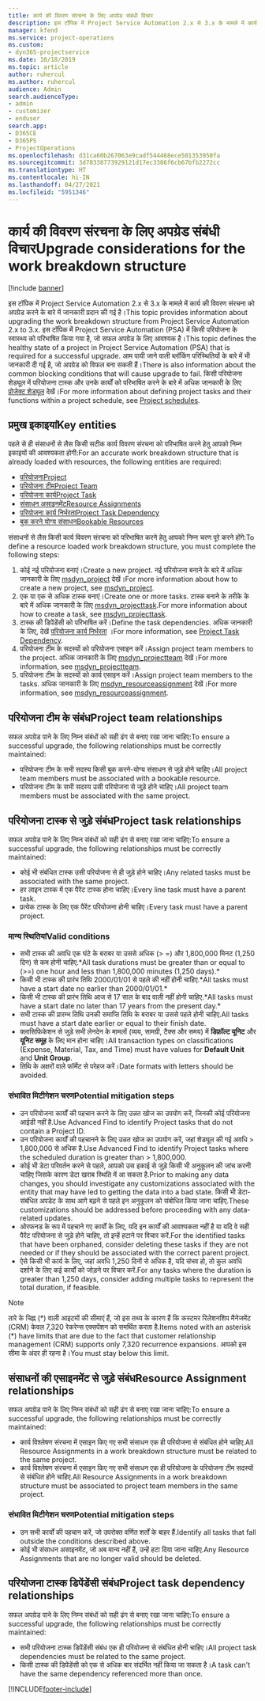 ```yaml
---
title: कार्य की विवरण संरचना के लिए अपग्रेड संबंधी विचार
description: इस टॉपिक में Project Service Automation 2.x से 3.x के मामले में कार्य की विवरण संरचना को अपग्रेड करने के बारे में जानकारी प्रदान की गई है।
manager: kfend
ms.service: project-operations
ms.custom:
- dyn365-projectservice
ms.date: 10/18/2019
ms.topic: article
author: ruhercul
ms.author: ruhercul
audience: Admin
search.audienceType:
- admin
- customizer
- enduser
search.app:
- D365CE
- D365PS
- ProjectOperations
ms.openlocfilehash: d31ca60b267063e9cadf544468ece501353950fa
ms.sourcegitcommit: 3d78338773929121d17ec3386f6cb67bfb2272cc
ms.translationtype: HT
ms.contentlocale: hi-IN
ms.lasthandoff: 04/27/2021
ms.locfileid: "5951346"
---
```

# <a name="upgrade-considerations-for-the-work-breakdown-structure"></a><span data-ttu-id="693c1-103">कार्य की विवरण संरचना के लिए अपग्रेड संबंधी विचार</span><span class="sxs-lookup"><span data-stu-id="693c1-103">Upgrade considerations for the work breakdown structure</span></span>

[!include [banner](../includes/psa-now-project-operations.md)]

<span data-ttu-id="693c1-104">इस टॉपिक में Project Service Automation 2.x से 3.x के मामले में कार्य की विवरण संरचना को अपग्रेड करने के बारे में जानकारी प्रदान की गई है।</span><span class="sxs-lookup"><span data-stu-id="693c1-104">This topic provides information about upgrading the work breakdown structure from Project Service Automation 2.x to 3.x.</span></span> <span data-ttu-id="693c1-105">इस टॉपिक में Project Service Automation (PSA) में किसी परियोजना के स्वास्थ्य को परिभाषित किया गया है, जो सफल अपग्रेड के लिए आवश्यक है।</span><span class="sxs-lookup"><span data-stu-id="693c1-105">This topic defines the healthy state of a project in Project Service Automation (PSA) that is required for a successful upgrade.</span></span> <span data-ttu-id="693c1-106">आम पायी जाने वाली ब्लॉकिंग परिस्थितियों के बारे में भी जानकारी दी गई है, जो अपग्रेड को विफल बना सकती हैं।</span><span class="sxs-lookup"><span data-stu-id="693c1-106">There is also information about the common blocking conditions that will cause upgrade to fail.</span></span> <span data-ttu-id="693c1-107">किसी परियोजना शेड्यूल में परियोजना टास्क और उनके कार्यों को परिभाषित करने के बारे में अधिक जानकारी के लिए [प्रोजेक्ट शेड्यूल](project-creating.md) देखें।</span><span class="sxs-lookup"><span data-stu-id="693c1-107">For more information about defining project tasks and their functions within a project schedule, see [Project schedules](project-creating.md).</span></span>

## <a name="key-entities"></a><span data-ttu-id="693c1-108">प्रमुख इकाइयां</span><span class="sxs-lookup"><span data-stu-id="693c1-108">Key entities</span></span>
<span data-ttu-id="693c1-109">पहले से ही संसाधनों से लैस किसी सटीक कार्य विवरण संरचना को परिभाषित करने हेतु आपको निम्न इकाइयों की आवश्यकता होगी:</span><span class="sxs-lookup"><span data-stu-id="693c1-109">For an accurate work breakdown structure that is already loaded with resources, the following entities are required:</span></span>

- [<span data-ttu-id="693c1-110">परियोजना</span><span class="sxs-lookup"><span data-stu-id="693c1-110">Project</span></span>](/dynamics365/customerengagement/on-premises/developer/entities/msdyn_project)
- [<span data-ttu-id="693c1-111">परियोजना टीम</span><span class="sxs-lookup"><span data-stu-id="693c1-111">Project Team</span></span>](/dynamics365/customerengagement/on-premises/developer/entities/msdyn_projectteam)
- [<span data-ttu-id="693c1-112">परियोजना कार्य</span><span class="sxs-lookup"><span data-stu-id="693c1-112">Project Task</span></span>](/dynamics365/customerengagement/on-premises/developer/entities/msdyn_projecttask)
- [<span data-ttu-id="693c1-113">संसाधन असाइनमेंट</span><span class="sxs-lookup"><span data-stu-id="693c1-113">Resource Assignments</span></span>](/dynamics365/customerengagement/on-premises/developer/entities/msdyn_resourceassignment)
- [<span data-ttu-id="693c1-114">परियोजना कार्य निर्भरता</span><span class="sxs-lookup"><span data-stu-id="693c1-114">Project Task Dependency</span></span>](/dynamics365/customerengagement/on-premises/developer/entities/msdyn_projecttaskdependency)
- [<span data-ttu-id="693c1-115">बुक करने योग्य संसाधन</span><span class="sxs-lookup"><span data-stu-id="693c1-115">Bookable Resources</span></span>](/dynamics365/customerengagement/on-premises/developer/entities/bookableresource)

<span data-ttu-id="693c1-116">संसाधनों से लैस किसी कार्य विवरण संरचना को परिभाषित करने हेतु आपको निम्न चरण पूरे करने होंगे:</span><span class="sxs-lookup"><span data-stu-id="693c1-116">To define a resource loaded work breakdown structure, you must complete the following steps:</span></span>

1. <span data-ttu-id="693c1-117">कोई नई परियोजना बनाएं।</span><span class="sxs-lookup"><span data-stu-id="693c1-117">Create a new project.</span></span> <span data-ttu-id="693c1-118">नई परियोजना बनाने के बारे में अधिक जानकारी के लिए [msdyn_project](/dynamics365/customerengagement/on-premises/developer/entities/msdyn_project) देखें।</span><span class="sxs-lookup"><span data-stu-id="693c1-118">For more information about how to create a new project, see [msdyn_project](/dynamics365/customerengagement/on-premises/developer/entities/msdyn_project).</span></span>
2. <span data-ttu-id="693c1-119">एक या एक से अधिक टास्क बनाएं।</span><span class="sxs-lookup"><span data-stu-id="693c1-119">Create one or more tasks.</span></span> <span data-ttu-id="693c1-120">टास्क बनाने के तरीके के बारे में अधिक जानकारी के लिए [msdyn_projecttask](/dynamics365/customerengagement/on-premises/developer/entities/msdyn_projecttask).</span><span class="sxs-lookup"><span data-stu-id="693c1-120">For more information about how to create a task, see [msdyn_projecttask](/dynamics365/customerengagement/on-premises/developer/entities/msdyn_projecttask).</span></span>
3. <span data-ttu-id="693c1-121">टास्क की डिपेंडेंसी को परिभाषित करें।</span><span class="sxs-lookup"><span data-stu-id="693c1-121">Define the task dependencies.</span></span> <span data-ttu-id="693c1-122">अधिक जानकारी के लिए, देखें [परियोजना कार्य निर्भरता](/dynamics365/customerengagement/on-premises/developer/entities/msdyn_projecttaskdependency) ।</span><span class="sxs-lookup"><span data-stu-id="693c1-122">For more information, see [Project Task Dependency](/dynamics365/customerengagement/on-premises/developer/entities/msdyn_projecttaskdependency).</span></span>
4. <span data-ttu-id="693c1-123">परियोजना टीम के सदस्यों को परियोजना एसाइन करें।</span><span class="sxs-lookup"><span data-stu-id="693c1-123">Assign project team members to the project.</span></span> <span data-ttu-id="693c1-124">अधिक जानकारी के लिए [msdyn_projectteam](/dynamics365/customerengagement/on-premises/developer/entities/msdyn_projectteam) देखें।</span><span class="sxs-lookup"><span data-stu-id="693c1-124">For more information, see [msdyn_projectteam](/dynamics365/customerengagement/on-premises/developer/entities/msdyn_projectteam).</span></span>
5. <span data-ttu-id="693c1-125">परियोजना टीम के सदस्यों को कार्य एसाइन करें।</span><span class="sxs-lookup"><span data-stu-id="693c1-125">Assign project team members to the tasks.</span></span> <span data-ttu-id="693c1-126">अधिक जानकारी के लिए [msdyn_resourceassignment](/dynamics365/customerengagement/on-premises/developer/entities/msdyn_resourceassignment) देखें।</span><span class="sxs-lookup"><span data-stu-id="693c1-126">For more information, see [msdyn_resourceassignment](/dynamics365/customerengagement/on-premises/developer/entities/msdyn_resourceassignment).</span></span>

## <a name="project-team-relationships"></a><span data-ttu-id="693c1-127">परियोजना टीम के संबंध</span><span class="sxs-lookup"><span data-stu-id="693c1-127">Project team relationships</span></span>

<span data-ttu-id="693c1-128">सफल अपग्रेड पाने के लिए निम्न संबंधों को सही ढंग से बनाए रखा जाना चाहिए:</span><span class="sxs-lookup"><span data-stu-id="693c1-128">To ensure a successful upgrade, the following relationships must be correctly maintained:</span></span>
- <span data-ttu-id="693c1-129">परियोजना टीम के सभी सदस्य किसी बुक करने-योग्य संसाधन से जुड़े होने चाहिए।</span><span class="sxs-lookup"><span data-stu-id="693c1-129">All project team members must be associated with a bookable resource.</span></span>
- <span data-ttu-id="693c1-130">परियोजना टीम के सभी सदस्य उसी परियोजना से जुड़े होने चाहिए।</span><span class="sxs-lookup"><span data-stu-id="693c1-130">All project team members must be associated with the same project.</span></span> 

## <a name="project-task-relationships"></a><span data-ttu-id="693c1-131">परियोजना टास्क से जुड़े संबंध</span><span class="sxs-lookup"><span data-stu-id="693c1-131">Project task relationships</span></span>
<span data-ttu-id="693c1-132">सफल अपग्रेड पाने के लिए निम्न संबंधों को सही ढंग से बनाए रखा जाना चाहिए:</span><span class="sxs-lookup"><span data-stu-id="693c1-132">To ensure a successful upgrade, the following relationships must be correctly maintained:</span></span>

- <span data-ttu-id="693c1-133">कोई भी संबंधित टास्क उसी परियोजना से ही जुड़े होने चाहिए।</span><span class="sxs-lookup"><span data-stu-id="693c1-133">Any related tasks must be associated with the same project.</span></span>
- <span data-ttu-id="693c1-134">हर लाइन टास्क में एक पैरेंट टास्क होना चाहिए।</span><span class="sxs-lookup"><span data-stu-id="693c1-134">Every line task must have a parent task.</span></span>
- <span data-ttu-id="693c1-135">प्रत्येक टास्क के लिए एक पैरेंट परियोजना होनी चाहिए।</span><span class="sxs-lookup"><span data-stu-id="693c1-135">Every task must have a parent project.</span></span>

### <a name="valid-conditions"></a><span data-ttu-id="693c1-136">मान्य स्थितियां</span><span class="sxs-lookup"><span data-stu-id="693c1-136">Valid conditions</span></span>

- <span data-ttu-id="693c1-137">सभी टास्क की अवधि एक घंटे के बराबर या उससे अधिक (> =) और 1,800,000 मिनट (1,250 दिन) से कम होनी चाहिए.\*</span><span class="sxs-lookup"><span data-stu-id="693c1-137">All task durations must be greater than or equal to (>=) one hour and less than 1,800,000 minutes (1,250 days).\*</span></span>
- <span data-ttu-id="693c1-138">किसी भी टास्क की प्रारंभ तिथि 2000/01/01 से पहले की नहीं होनी चाहिए.\*</span><span class="sxs-lookup"><span data-stu-id="693c1-138">All tasks must have a start date no earlier than 2000/01/01.\*</span></span>
- <span data-ttu-id="693c1-139">किसी भी टास्क की प्रारंभ तिथि आज से 17 साल के बाद वाली नहीं होनी चाहिए.\*</span><span class="sxs-lookup"><span data-stu-id="693c1-139">All tasks must have a start date no later than 17 years from the present day.\*</span></span>
- <span data-ttu-id="693c1-140">सभी टास्क की प्रारम्भ तिथि उनकी समाप्ति तिथि के बराबर या उससे पहले होनी चाहिए.</span><span class="sxs-lookup"><span data-stu-id="693c1-140">All tasks must have a start date earlier or equal to their finish date.</span></span>
- <span data-ttu-id="693c1-141">क्लासिफिकेशन से जुड़े सभी लेनदेन के मामलों (व्यय, सामग्री, टैक्स और समय) में **डिफ़ॉल्ट यूनिट** और **यूनिट समूह** के लिए मान होना चाहिए।</span><span class="sxs-lookup"><span data-stu-id="693c1-141">All transaction types on classifications (Expense, Material, Tax, and Time) must have values for **Default Unit** and **Unit Group**.</span></span>
- <span data-ttu-id="693c1-142">तिथि के अक्षरों वाले फॉर्मेट से परेहज करें।</span><span class="sxs-lookup"><span data-stu-id="693c1-142">Date formats with letters should be avoided.</span></span>

### <a name="potential-mitigation-steps"></a><span data-ttu-id="693c1-143">संभावित मिटीगेशन चरण</span><span class="sxs-lookup"><span data-stu-id="693c1-143">Potential mitigation steps</span></span>
- <span data-ttu-id="693c1-144">उन परियोजना कार्यों की पहचान करने के लिए उन्नत खोज का उपयोग करें, जिनकी कोई परियोजना आईडी नहीं है.</span><span class="sxs-lookup"><span data-stu-id="693c1-144">Use Advanced Find to identify Project tasks that do not contain a Project ID.</span></span>
- <span data-ttu-id="693c1-145">उन परियोजना कार्यों की पहचानने के लिए उन्नत खोज का उपयोग करें, जहां शेड्यूल की गई अवधि > 1,800,000 से अधिक है.</span><span class="sxs-lookup"><span data-stu-id="693c1-145">Use Advanced Find to identify Project tasks where the scheduled duration is greater than > 1,800,000.</span></span>
- <span data-ttu-id="693c1-146">कोई भी डेटा परिवर्तन करने से पहले, आपको उस इकाई से जुड़े किसी भी अनुकूलन की जांच करनी चाहिए जिसके कारण डेटा खराब स्थिति में आ सकता है.</span><span class="sxs-lookup"><span data-stu-id="693c1-146">Prior to making any data changes, you should investigate any customizations associated with the entity that may have led to getting the data into a bad state.</span></span> <span data-ttu-id="693c1-147">किसी भी डेटा-संबंधित अपडेट के साथ आगे बढ़ने से पहले इन अनुकूलन को संबोधित किया जाना चाहिए.</span><span class="sxs-lookup"><span data-stu-id="693c1-147">These customizations should be addressed before proceeding with any data-related updates.</span></span>
- <span data-ttu-id="693c1-148">ओरफनड के रूप में पहचाने गए कार्यों के लिए, यदि इन कार्यों की आवश्यकता नहीं है या यदि वे सही पैरेंट परियोजना से जुड़े होने चाहिए, तो इन्हें हटाने पर विचार करें.</span><span class="sxs-lookup"><span data-stu-id="693c1-148">For the identified tasks that have been orphaned, consider deleting these tasks if they are not needed or if they should be associated with the correct parent project.</span></span>
- <span data-ttu-id="693c1-149">ऐसे किसी भी कार्य के लिए, जहां अवधि 1,250 दिनों से अधिक है, यदि संभव हो, तो कुल अवधि दर्शाने के लिए कई कार्यों को जोड़ने पर विचार करें.</span><span class="sxs-lookup"><span data-stu-id="693c1-149">For any tasks where the duration is greater than 1,250 days, consider adding multiple tasks to represent the total duration, if feasible.</span></span>

> [!NOTE]
> <span data-ttu-id="693c1-150">तारे के चिह्न (\*) वाली आइटमों की सीमाएं हैं, जो इस तथ्य के कारण हैं कि कस्टमर रिलेशनशिप मैनेजमेंट (CRM) केवल 7,320 रेकरेन्स एक्सपेंशन को समर्थित करता है.</span><span class="sxs-lookup"><span data-stu-id="693c1-150">Items noted with an asterisk (\*) have limits that are due to the fact that customer relationship management (CRM) supports only 7,320 recurrence expansions.</span></span> <span data-ttu-id="693c1-151">आपको इस सीमा के अंदर ही रहना है।</span><span class="sxs-lookup"><span data-stu-id="693c1-151">You must stay below this limit.</span></span>

## <a name="resource-assignment-relationships"></a><span data-ttu-id="693c1-152">संसाधनों की एसाइनमेंट से जुड़े संबंध</span><span class="sxs-lookup"><span data-stu-id="693c1-152">Resource Assignment relationships</span></span>
<span data-ttu-id="693c1-153">सफल अपग्रेड पाने के लिए निम्न संबंधों को सही ढंग से बनाए रखा जाना चाहिए:</span><span class="sxs-lookup"><span data-stu-id="693c1-153">To ensure a successful upgrade, the following relationships must be correctly maintained:</span></span>

- <span data-ttu-id="693c1-154">कार्य विश्लेषण संरचना में एसाइन किए गए सभी संसाधन एक ही परियोजना से संबंधित होने चाहिए.</span><span class="sxs-lookup"><span data-stu-id="693c1-154">All Resource Assignments in a work breakdown structure must be related to the same project.</span></span>
- <span data-ttu-id="693c1-155">कार्य विश्लेषण संरचना में एसाइन किए गए सभी संसाधन एक ही परियोजना के परियोजना टीम सदस्यों से संबंधित होने चाहिए.</span><span class="sxs-lookup"><span data-stu-id="693c1-155">All Resource Assignments in a work breakdown structure must be associated to project team members in the same project.</span></span>

### <a name="potential-mitigation-steps"></a><span data-ttu-id="693c1-156">संभावित मिटीगेशन चरण</span><span class="sxs-lookup"><span data-stu-id="693c1-156">Potential mitigation steps</span></span>
- <span data-ttu-id="693c1-157">उन सभी कार्यों की पहचान करें, जो उपरोक्त वर्णित शर्तों के बाहर हैं.</span><span class="sxs-lookup"><span data-stu-id="693c1-157">Identify all tasks that fall outside the conditions described above.</span></span>  
- <span data-ttu-id="693c1-158">कोई भी संसाधन असाइनमेंट, जो अब मान्य नहीं हैं, उन्हें हटा दिया जाना चाहिए.</span><span class="sxs-lookup"><span data-stu-id="693c1-158">Any Resource Assignments that are no longer valid should be deleted.</span></span>

## <a name="project-task-dependency-relationships"></a><span data-ttu-id="693c1-159">परियोजना टास्क डिपेंडेंसी संबंध</span><span class="sxs-lookup"><span data-stu-id="693c1-159">Project task dependency relationships</span></span>
<span data-ttu-id="693c1-160">सफल अपग्रेड पाने के लिए निम्न संबंधों को सही ढंग से बनाए रखा जाना चाहिए:</span><span class="sxs-lookup"><span data-stu-id="693c1-160">To ensure a successful upgrade, the following relationships must be correctly maintained:</span></span>

- <span data-ttu-id="693c1-161">सभी परियोजना टास्क डिपेंडेंसी संबंध एक ही परियोजना से संबंधित होनी चाहिए।</span><span class="sxs-lookup"><span data-stu-id="693c1-161">All project task dependencies must be related to the same project.</span></span>
- <span data-ttu-id="693c1-162">किसी टास्क की डिपेंडेंसी को एक से अधिक बार संदर्भित नहीं किया जा सकता है।</span><span class="sxs-lookup"><span data-stu-id="693c1-162">A task can't have the same dependency referenced more than once.</span></span>


[!INCLUDE[footer-include](../includes/footer-banner.md)]